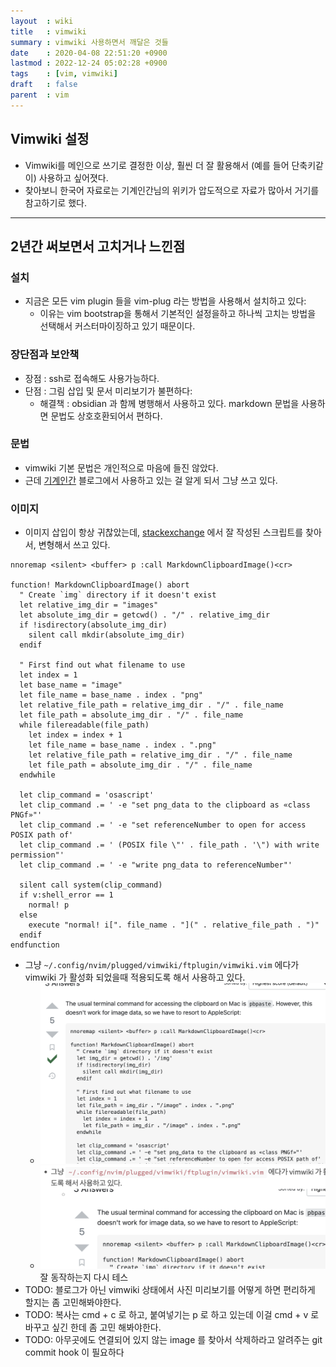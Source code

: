 ```yaml
---
layout  : wiki
title   : vimwiki
summary : vimwiki 사용하면서 깨달은 것들
date    : 2020-04-08 22:51:20 +0900
lastmod : 2022-12-24 05:02:28 +0900
tags    : [vim, vimwiki]
draft   : false
parent  : vim
---
```

## Vimwiki 설정
-  Vimwiki를 메인으로 쓰기로 결정한 이상, 훨씬 더 잘 활용해서 (예를 들어 단축키같이) 사용하고 싶어졋다.
- 찾아보니 한국어 자료로는 기계인간님의 위키가 압도적으로 자료가 많아서 거기를 참고하기로 했다.

---
## 2년간 써보면서 고치거나 느낀점
### 설치
- 지금은 모든 vim plugin 들을 vim-plug 라는 방법을 사용해서 설치하고 있다:
  - 이유는 vim bootstrap을 통해서 기본적인 설정을하고 하나씩 고치는 방법을 선택해서 커스터마이징하고 있기 때문이다.

### 장단점과 보안책
- 장점 : ssh로 접속해도 사용가능하다.
- 단점 : 그림 삽입 및 문서 미리보기가 불편하다:
  - 해결책 : obsidian 과 함께 병행해서 사용하고 있다. markdown 문법을 사용하면 문법도 상호호환되어서 편하다.

### 문법
- vimwiki 기본 문법은 개인적으로 마음에 들진 않았다.
- 근데 [기계인간](https://johngrib.github.io/wiki/vimwiki/#%EC%8B%A0%ED%83%9D%EC%8A%A4-%ED%8C%8C%EC%9D%BC-%EC%9E%AC%EC%9E%91%EC%84%B1%ED%95%98%EA%B8%B0) 블로그에서 사용하고 있는 걸 알게 되서 그냥 쓰고 있다.

### 이미지
- 이미지 삽입이 항상 귀찮았는데, [stackexchange](https://vi.stackexchange.com/questions/14114/paste-link-to-image-in-clipboard-when-editing-markdown) 에서 잘 작성된 스크립트를 찾아서, 변형해서 쓰고 있다.

```vim
nnoremap <silent> <buffer> p :call MarkdownClipboardImage()<cr>

function! MarkdownClipboardImage() abort
  " Create `img` directory if it doesn't exist
  let relative_img_dir = "images"
  let absolute_img_dir = getcwd() . "/" . relative_img_dir
  if !isdirectory(absolute_img_dir)
    silent call mkdir(absolute_img_dir)
  endif

  " First find out what filename to use
  let index = 1
  let base_name = "image"
  let file_name = base_name . index . "png"
  let relative_file_path = relative_img_dir . "/" . file_name
  let file_path = absolute_img_dir . "/" . file_name
  while filereadable(file_path)
    let index = index + 1
    let file_name = base_name . index . ".png"
    let relative_file_path = relative_img_dir . "/" . file_name
    let file_path = absolute_img_dir . "/" . file_name
  endwhile

  let clip_command = 'osascript'
  let clip_command .= ' -e "set png_data to the clipboard as «class PNGf»"'
  let clip_command .= ' -e "set referenceNumber to open for access POSIX path of'
  let clip_command .= ' (POSIX file \"' . file_path . '\") with write permission"'
  let clip_command .= ' -e "write png_data to referenceNumber"'

  silent call system(clip_command)
  if v:shell_error == 1
    normal! p
  else
    execute "normal! i[". file_name . "](" . relative_file_path . ")"
  endif
endfunction
```

- 그냥 `~/.config/nvim/plugged/vimwiki/ftplugin/vimwiki.vim` 에다가 vimwiki 가 활성화 되었을때 적용되도록 해서 사용하고 있다.
  - ![image2.png](/images/image2.png)
  - ![image1.png](/images/image1.png) 잘 동작하는지 다시 테스
- TODO: 블로그가 아닌 vimwiki 상태에서 사진 미리보기를 어떻게 하면 편리하게 할지는 좀 고민해봐야한다.
- TODO: 복사는 cmd + c 로 하고, 붙여넣기는 p 로 하고 있는데 이걸 cmd + v 로 바꾸고 싶긴 한데 좀 고민 해봐야한다.
- TODO: 아무곳에도 연결되어 있지 않는 image 를 찾아서 삭제하라고 알려주는 git commit hook 이 필요하다

